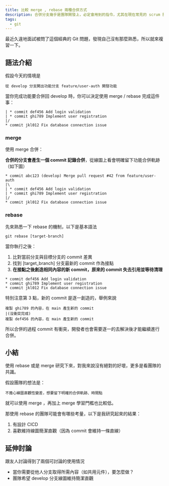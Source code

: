 ```yaml
---
title: 比較 merge , rebase 兩種合併方式
description: 合併分支幾乎是團隊開發上，必定會用到的指令，尤其在現在常見的 scrum 開發流
tags:
  - git
---
```

最近久違地面試被問了這個經典的 Git 問題，發現自己沒有那麼熟悉，所以就來複習一下。


## 語法介紹

假設今天的情境是

```
從 develop 分支開出功能分支 feature/user-auth 開發功能
```

當你完成功能要合併回 develop 時，你可以決定使用 merge / rebase 完成這件事：

```
| * commit def456 Add login validation
| * commit ghi789 Implement user registration  
|/
* commit jkl012 Fix database connection issue
```
### merge

使用 merge 合併：

**合併的分支會產生一個 commit 記錄合併**，從線圖上看會明確留下功能合併軌跡（如下圖）

```
* commit abc123 (develop) Merge pull request #42 from feature/user-auth
|\  
| * commit def456 Add login validation
| * commit ghi789 Implement user registration  
|/
* commit jkl012 Fix database connection issue
```

### rebase

先來熟悉一下 rebase 的機制，以下是基本語法

```shell
git rebase [target-branch]
```

當你執行之後：

1. 比對當前分支與目標分支的 commit 差異
2. 找到 [target_branch] 分支最新的 commit 作為接點 
3. **在接點之後創造相同內容的新 commit，原來的 commit 失去引用並等待清理**


```
* commit def456 Add login validation 
* commit ghi789 Implement user registration 
* commit jkl012 Fix database connection issue
```

特別注意第 3 點，新的 commit 是逐一創造的，舉例來說

```
複製 ghi789 的內容，在 main 產生新的 commit
|(沒衝突完成)
複製 def456 的內容，在 main 產生新的 commit
```

所以合併的過程 commit 有衝突，開發者也會需要逐一的去解決後才能繼續進行合併。


## 小結

使用 rebase 或是 merge 研究下來，對我來說沒有絕對的好壞，更多是看團隊的共識。

假設團隊的想法是：

```
不擔心線圖直觀性變差，想要留下明確的合併軌跡、時間點
```


就可以使用 merge ，再加上 merge 學習門檻也比較低。

那使用 rebase 的團隊可能會有哪些考量，以下是我研究起來的結果：

1. 有設計 CICD
2. 喜歡維持線圖簡潔直觀（因為 commit 會維持一條直線）

## 延伸討論

跟友人討論得到了兩個可討論的使用情況

- 當你需要從他人分支取得所需內容（如共用元件），要怎麼做？
- 團隊希望 develop 分支線圖維持簡潔直觀









